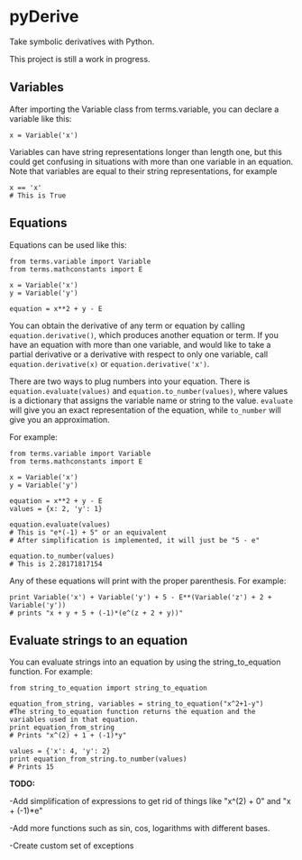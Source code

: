 # pyDerive
Take symbolic derivatives with Python.

This project is still a work in progress.

## Variables

After importing the Variable class from terms.variable, you can declare a variable like this:
```
x = Variable('x')
```
Variables can have string representations longer than length one, but this could get confusing in situations with more than one variable in an equation.
Note that variables are equal to their string representations, for example
```
x == 'x'
# This is True
```

## Equations

Equations can be used like this:
```
from terms.variable import Variable
from terms.mathconstants import E

x = Variable('x')
y = Variable('y')

equation = x**2 + y - E
```

You can obtain the derivative of any term or equation by calling `equation.derivative()`, which produces another equation or term. If you have an equation with more than one variable, and would like to take a partial derivative or a derivative with respect to only one variable, call `equation.derivative(x)` or `equation.derivative('x')`.

There are two ways to plug numbers into your equation. There is `equation.evaluate(values)` and `equation.to_number(values)`, where values is a dictionary that assigns the variable name or string to the value. `evaluate` will give you an exact representation of the equation, while `to_number` will give you an approximation.

For example:
```
from terms.variable import Variable
from terms.mathconstants import E

x = Variable('x')
y = Variable('y')

equation = x**2 + y - E
values = {x: 2, 'y': 1}

equation.evaluate(values)
# This is "e*(-1) + 5" or an equivalent
# After simplification is implemented, it will just be "5 - e"

equation.to_number(values)
# This is 2.28171817154
```

Any of these equations will print with the proper parenthesis. For example:
```
print Variable('x') + Variable('y') + 5 - E**(Variable('z') + 2 + Variable('y'))
# prints "x + y + 5 + (-1)*(e^(z + 2 + y))"
```

## Evaluate strings to an equation

You can evaluate strings into an equation by using the string_to_equation function. For example:

```
from string_to_equation import string_to_equation

equation_from_string, variables = string_to_equation("x^2+1-y")
#The string_to_equation function returns the equation and the variables used in that equation.
print equation_from_string
# Prints "x^(2) + 1 + (-1)*y"

values = {'x': 4, 'y': 2}
print equation_from_string.to_number(values)
# Prints 15
```


**TODO:**

-Add simplification of expressions to get rid of things like "x^(2) + 0" and "x + (-1)*e"

-Add more functions such as sin, cos, logarithms with different bases.

-Create custom set of exceptions
